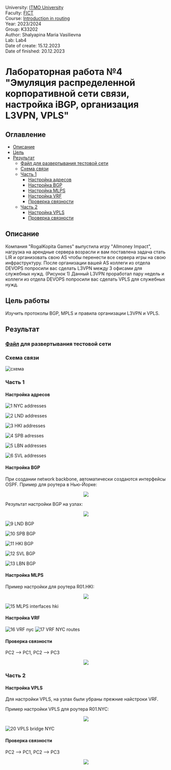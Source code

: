 University: [ITMO University](https://itmo.ru/ru/)  
Faculty: [FICT](https://fict.itmo.ru)  
Course: [Introduction in routing](https://github.com/itmo-ict-faculty/introduction-in-routing)  
Year: 2023/2024  
Group: K33202  
Author: Shalyapina Maria Vasilievna  
Lab: Lab4  
Date of create: 15.12.2023  
Date of finished: 20.12.2023  

# Лабораторная работа №4 "Эмуляция распределенной корпоративной сети связи, настройка iBGP, организация L3VPN, VPLS"

## Оглавление
 - [Описание](#part_1)
 - [Цель](#part_2)
 - [Результат](#part_3)
     - [Файл для развертывания тестовой сети](#part_3.1)
     - [Схема связи](#part_3.2)
     - [Часть 1](#part_3.3)
         - [Настройка адресов](#part_3.3.1)
         - [Настройка BGP](#part_3.3.2)
         - [Настройка MLPS](#part_3.3.3)
         - [Настройка VRF](#part_3.3.4)
         - [Проверка связности](#part_3.3.5)
      - [Часть 2](#part_3.4)
         - [Настройка VPLS](#part_3.4.1)
         - [Проверка связности](#part_3.4.2)

## <a name="part_1">Описание</a>
Компания "RogaIKopita Games" выпустила игру "Allmoney Impact", нагрузка на арендные сервера возрасли и вам поставлена задача стать LIR и организовать свою AS чтобы перенести все сервера игры на свою инфраструктуру. После организации вашей AS коллеги из отдела DEVOPS попросили вас сделать L3VPN между 3 офисами для служебных нужд. (Рисунок 1) Данный L3VPN проработал пару недель и коллеги из отдела DEVOPS попросили вас сделать VPLS для служебных нужд.

## <a name="part_2">Цель работы</a>
Изучить протоколы BGP, MPLS и правила организации L3VPN и VPLS.

## <a name="part_3">Результат</a>

### <a name="part_3.1"> [Файл](https://github.com/muriash/2023_2024-introduction_in_routing-k33202-shalyapina_m_v/blob/main/lab4/topo4.yaml) для развертывания тестовой сети</a>

### <a name="part_3.2">Схема связи</a>
![схема](https://github.com/muriash/2023_2024-introduction_in_routing-k33202-shalyapina_m_v/assets/90574857/39df8ed5-2d71-4258-b2a1-7fead124244b)


### <a name="part_3.3">Часть 1</a>

#### <a name="part_3.3.1">Настройка адресов</a>
![1 NYC addresses](https://github.com/muriash/2023_2024-introduction_in_routing-k33202-shalyapina_m_v/assets/90574857/c4108878-0b06-472d-8804-9205a8de0b17)

![2 LND addresses](https://github.com/muriash/2023_2024-introduction_in_routing-k33202-shalyapina_m_v/assets/90574857/3cba78a2-e093-42bf-beeb-5e3683afca71)

![3 HKI addresses](https://github.com/muriash/2023_2024-introduction_in_routing-k33202-shalyapina_m_v/assets/90574857/dd27281c-e73b-4607-9902-26d192f2f61c)

![4 SPB adresses](https://github.com/muriash/2023_2024-introduction_in_routing-k33202-shalyapina_m_v/assets/90574857/d1138266-af86-4ce2-8583-54ed86253093)

![5 LBN addresses](https://github.com/muriash/2023_2024-introduction_in_routing-k33202-shalyapina_m_v/assets/90574857/ba59f0a4-42a8-4155-9161-26a47fdc736a)

![6 SVL addresses](https://github.com/muriash/2023_2024-introduction_in_routing-k33202-shalyapina_m_v/assets/90574857/571570a2-2f6b-4c0d-817c-050fca31fd89)

#### <a name="part_3.3.2">Настройка BGP</a>

При создании network backbone, автоматически создаются интерфейсы OSPF. Пример для роутера в Нью-Йорке:
<p align=center><img src="https://github.com/muriash/2023_2024-introduction_in_routing-k33202-shalyapina_m_v/assets/90574857/71794643-563b-46c5-9681-9f740c56c171"></p>

Результат настройки BGP на узлах:
<p align=center><img src="https://github.com/muriash/2023_2024-introduction_in_routing-k33202-shalyapina_m_v/assets/90574857/cff74e7f-9aec-4844-b546-26247fbabdfe"></p>

![9 LND BGP](https://github.com/muriash/2023_2024-introduction_in_routing-k33202-shalyapina_m_v/assets/90574857/9ae9d334-50de-4f04-baee-2193dde5427b)

![10 SPB BGP](https://github.com/muriash/2023_2024-introduction_in_routing-k33202-shalyapina_m_v/assets/90574857/8ab16d1e-ab1a-4f49-920f-e2232c4ae3be)

![11 HKI BGP](https://github.com/muriash/2023_2024-introduction_in_routing-k33202-shalyapina_m_v/assets/90574857/4d67a152-44e8-4d58-b079-1d4d21030f9e)

![12 SVL BGP](https://github.com/muriash/2023_2024-introduction_in_routing-k33202-shalyapina_m_v/assets/90574857/1ec12a11-5030-435a-9b68-e933e39ea3e5)

![13 LBN BGP](https://github.com/muriash/2023_2024-introduction_in_routing-k33202-shalyapina_m_v/assets/90574857/bd2e301a-e71e-4440-b7a0-cb2d3cc0d429)


#### <a name="part_3.3.3">Настройка MLPS</a>

Пример настройки для роутера R01.HKI:
<p align=center><img src="https://github.com/muriash/2023_2024-introduction_in_routing-k33202-shalyapina_m_v/assets/90574857/dfb6ea1f-e9c2-4014-beb6-2f5545cc312c"></p>

![15 MLPS interfaces hki](https://github.com/muriash/2023_2024-introduction_in_routing-k33202-shalyapina_m_v/assets/90574857/767bb705-9737-4d39-8676-8d87f1e07e64)


#### <a name="part_3.3.4">Настройка VRF</a>
![16 VRF nyc](https://github.com/muriash/2023_2024-introduction_in_routing-k33202-shalyapina_m_v/assets/90574857/28f364fc-e3fc-4624-bcf2-90436c731f8e)
![17 VRF NYC routes](https://github.com/muriash/2023_2024-introduction_in_routing-k33202-shalyapina_m_v/assets/90574857/78da3d17-13b1-4a17-a090-a1b8400d5afb)

#### <a name="part_3.3.5">Проверка связности</a>
PC2 --> PC1, PC2 --> PC3
<p align=center><img src="https://github.com/muriash/2023_2024-introduction_in_routing-k33202-shalyapina_m_v/assets/90574857/68ddd672-942b-490f-ab79-ceb8e1410c1d"></p>


### <a name="part_3.4">Часть 2</a>

#### <a name="part_3.4.1">Настройка VPLS</a>
Для настройки VPLS, на узлах были убраны прежние найстроки VRF.

Пример настройки VPLS для роутера R01.NYC:
<p align=center><img src="https://github.com/muriash/2023_2024-introduction_in_routing-k33202-shalyapina_m_v/assets/90574857/4e96b1ca-43c2-49ac-9f4f-f55fce6cea18"></p>

![20 VPLS bridge NYC](https://github.com/muriash/2023_2024-introduction_in_routing-k33202-shalyapina_m_v/assets/90574857/925feac0-ec19-4b33-aef2-5b31a91a1d7b)

#### <a name="part_3.4.2">Проверка связности </a>
PC2 --> PC1, PC2 --> PC3
<p align=center><img src="https://github.com/muriash/2023_2024-introduction_in_routing-k33202-shalyapina_m_v/assets/90574857/6bbb6ce6-40f1-4ac9-a335-73e1937a0047"></p>








